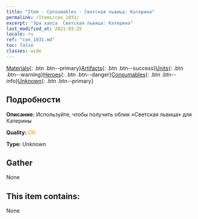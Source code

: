 ```yaml
---
title: "Item - Consumables - Светская львица: Катерина"
permalink: /Items/con_1031/
excerpt: "Эра хаоса  Светская львица: Катерина"
last_modified_at: 2021-03-25
locale: ru
ref: "con_1031.md"
toc: false
classes: wide
---
```

 [Materials](/ru/Items/){: .btn .btn--primary}[Artifacts](/ru/Items/Artifacts/){: .btn .btn--success}[Units](/ru/Items/Units/){: .btn .btn--warning}[Heroes](/ru/Items/Heroes/){: .btn .btn--danger}[Consumables](/ru/Items/Consumables/){: .btn .btn--info}[Unknown](/ru/Items/Unknown/){: .btn .btn--primary}

## Подробности
 **Описание:** Используйте, чтобы получить облик «Светская львица» для Катерины

 **Quality:** <span style="color: #FF8C00">OK</span>

 **Type:** Unknown

## Gather

  None

## This item contains:

  None

